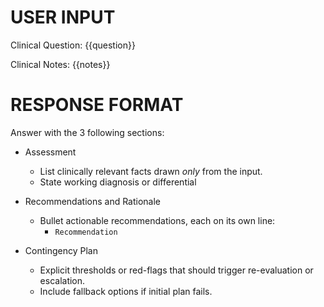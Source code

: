 # USER INPUT
Clinical Question: {{question}}

Clinical Notes:
{{notes}}

# RESPONSE FORMAT
Answer with the 3 following sections:

* Assessment
  * List clinically relevant facts drawn *only* from the input.
  * State working diagnosis or differential

* Recommendations and Rationale
  * Bullet actionable recommendations, each on its own line:
    - `Recommendation`

* Contingency Plan
  * Explicit thresholds or red-flags that should trigger re-evaluation or escalation.
  * Include fallback options if initial plan fails.
